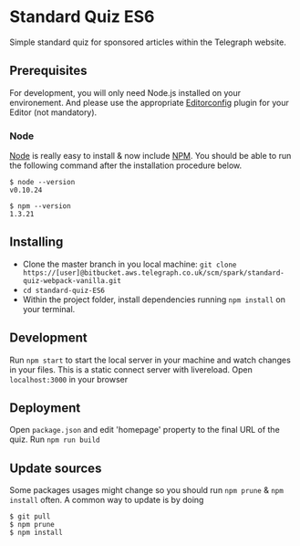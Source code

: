 # Standard Quiz ES6

Simple standard quiz for sponsored articles within the Telegraph website.

## Prerequisites

For development, you will only need Node.js installed on your environement.
And please use the appropriate [Editorconfig](http://editorconfig.org/) plugin for your Editor (not mandatory).

### Node

[Node](http://nodejs.org/) is really easy to install & now include [NPM](https://npmjs.org/).
You should be able to run the following command after the installation procedure
below.

    $ node --version
    v0.10.24

    $ npm --version
    1.3.21

## Installing
* Clone the master branch in you local machine: `git clone https://[user]@bitbucket.aws.telegraph.co.uk/scm/spark/standard-quiz-webpack-vanilla.git`
* `cd standard-quiz-ES6`
* Within the project folder, install dependencies running `npm install` on your terminal.

## Development
Run `npm start` to start the local server in your machine and watch changes in your files. This is a static connect server with livereload.
Open `localhost:3000` in your browser

## Deployment

Open `package.json` and edit 'homepage' property to the final URL of the quiz.
Run `npm run build`

## Update sources

Some packages usages might change so you should run `npm prune` & `npm install` often.
A common way to update is by doing

    $ git pull
    $ npm prune
    $ npm install
